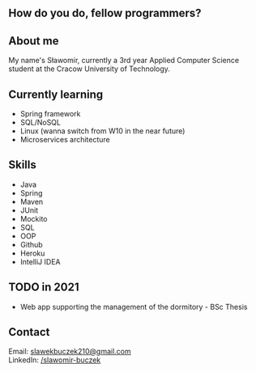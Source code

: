 ## How do you do, fellow programmers?

## About me
My name's Sławomir, currently a 3rd year Applied Computer Science student at the Cracow University of Technology.  

## Currently learning
  * Spring framework
  * SQL/NoSQL
  * Linux (wanna switch from W10 in the near future)
  * Microservices architecture

## Skills
  * Java
  * Spring
  * Maven
  * JUnit
  * Mockito
  * SQL
  * OOP
  * Github
  * Heroku
  * IntelliJ IDEA

## TODO in 2021
  * Web app supporting the management of the dormitory - BSc Thesis
  
## Contact
Email: slawekbuczek210@gmail.com  
LinkedIn: [/slawomir-buczek](https://www.linkedin.com/in/slawomir-buczek/)
